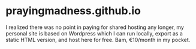 # prayingmadness.github.io

I realized there was no point in paying for shared hosting any longer, my personal site is based on Wordpress which I can run locally, export as a static HTML version, and host here for free. Bam, €10/month in my pocket.